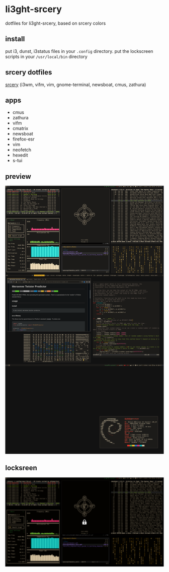 # li3ght-srcery
dotfiles for li3ght-srcery, based on srcery colors

## install
put i3, dunst, i3status files in your ```.config``` directory. put the lockscreen scripts in your ```/usr/local/bin``` directory

## srcery dotfiles
[srcery](https://srcery-colors.github.io/) (i3wm, vifm, vim, gnome-terminal, newsboat, cmus, zathura)

## apps
* cmus
* zathura
* vifm
* cmatrix
* newsboat
* firefox-esr
* vim
* neofetch
* hexedit
* s-tui

## preview
![li3ght-srcery_collage](https://raw.githubusercontent.com/Charsinic/li3ght-srcery/main/assets/li3ght-srcery_collage.png)

## locksreen
![li3ght-srcery_collage](https://raw.githubusercontent.com/Charsinic/li3ght-srcery/main/assets/li3ght-srcery_lock.png)

